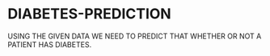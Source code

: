 # DIABETES-PREDICTION
USING THE GIVEN DATA WE NEED TO PREDICT THAT WHETHER OR NOT A PATIENT HAS DIABETES.
